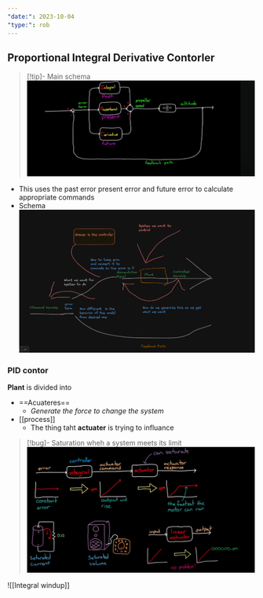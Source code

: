 ```yaml
---
"date:": 2023-10-04
"type:": rob
---
```

## Proportional Integral Derivative Contorler 

>[!tip]- Main schema 
>![Pasted_image_20231004151914.png](/static/Pasted_image_20231004151914.png)

- This uses the past error present error and future error to calculate appropriate commands 
- Schema 
	![Pasted_image_20231004144626.png](/static/Pasted_image_20231004144626.png)


### PID contor 

**Plant** is divided into 
- ==Acuateres==
	- *Generate the force to change the system*
- [[process]] 
	- The thing taht **actuater** is trying to influance 

>[!bug]- Saturation 
>wheh a system meets its limit
>![SatrurationModel_visual.png](/static/SatrurationModel_visual.png)


![[Integral windup]] 